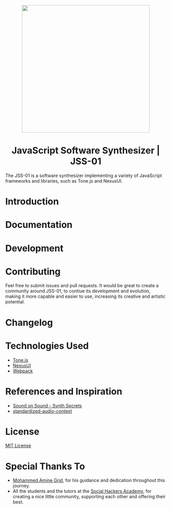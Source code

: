 <p align="center">
<img width="400px" src="https://github.com/michaelkolesidis/javascript-software-synthesizer/blob/main/src/assets/logo/jss-logo-bg-w.png">
</p>

<h1 align="center">JavaScript Software Synthesizer | JSS-01</h1>


The JSS-01 is a software synthesizer implementing a variety of JavaScript frameworks and libraries, such as Tone.js and NexusUI.

# Introduction

# Documentation

# Development

# Contributing
Feel free to submit issues and pull requests. It would be great to create a community around JSS-01, to contiue its development and evolution, making it more capable and easier to use, increasing its creative and artistic potential. 

# Changelog

# Technologies Used

* [Tone.js](https://github.com/Tonejs/Tone.js/)
* [NexusUI](https://github.com/nexus-js/ui)
* [Webpack](https://github.com/webpack/webpack)

# References and Inspiration
* [Sound on Sound - Synth Secrets](http://www.soundonsound.com/sos/may99/articles/synthsec.htm)
* [standardized-audio-context](https://github.com/chrisguttandin/standardized-audio-context)

# License
[MIT License](https://opensource.org/licenses/MIT)

# Special Thanks To
* [Mohammed Amine Grid](https://github.com/mohammed-amine-grid), for his guidance and dedication throughout this journey.
* All the students and the tutors at the [Social Hackers Academy](https://github.com/SocialHackersAcademy), for creating a nice little community, supporting each other and offering their best.
